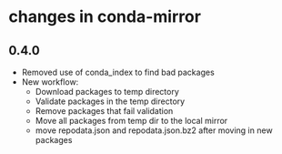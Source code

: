 # changes in conda-mirror

## 0.4.0
- Removed use of conda_index to find bad packages
- New workflow:
    - Download packages to temp directory
    - Validate packages in the temp directory
    - Remove packages that fail validation
    - Move all packages from temp dir to the local mirror
    - move repodata.json and repodata.json.bz2 after moving in new packages
